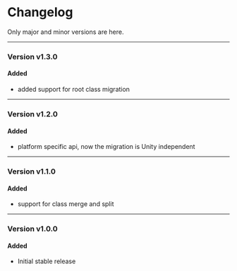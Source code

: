 # Changelog
Only major and minor versions are here.

------------------
### Version v1.3.0
#### Added
- added support for root class migration

------------------
### Version v1.2.0
#### Added
- platform specific api, now the migration is Unity independent

------------------
### Version v1.1.0
#### Added
- support for class merge and split

------------------
### Version v1.0.0
#### Added
- Initial stable release
